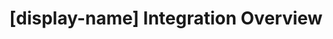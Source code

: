 ---
# -------------------------- #
#          PAGE INFO         #
# -------------------------- #

title: "[display-name] Integration Overview"
keywords: "[db-type], database integration, etl [db-type], [db-type] etl, elt [db-type]"
permalink: /integrations/databases/[db-type]
summary: "Details about Stitch's [display-name] integration, including supported features, data types, setup guides, and replication info."
layout: general

content-type: "database-integration-overview"
key: "[db-type]-integration-overview"


# -------------------------- #
#    INTEGRATION DETAILS     #
# -------------------------- #

this-version: "[version]"

db-type: "[db-type]"
display_name: "[display-name]"


# -------------------------- #
#         CONTENT            #
# -------------------------- #

## TODO:
## - version history
## - links to flavored guides for this version
## - changelog
## - supported features, across all versions/flavors

sections:
  - title: ""
    anchor: ""
    content: ""
---